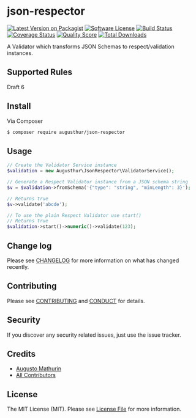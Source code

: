 # json-respector

[![Latest Version on Packagist][ico-version]][link-packagist]
[![Software License][ico-license]](LICENSE.md)
[![Build Status][ico-travis]][link-travis]
[![Coverage Status][ico-scrutinizer]][link-scrutinizer]
[![Quality Score][ico-code-quality]][link-code-quality]
[![Total Downloads][ico-downloads]][link-downloads]

A Validator which transforms JSON Schemas to respect/validation instances.

## Supported Rules

Draft 6

## Install

Via Composer

``` bash
$ composer require augusthur/json-respector
```

## Usage

``` php
// Create the Validator Service instance
$validation = new Augusthur\JsonRespector\ValidatorService();

// Generate a Respect Validator instance from a JSON schema string
$v = $validation->fromSchema('{"type": "string", "minLength": 3}');

// Returns true
$v->validate('abcde');

// To use the plain Respect Validator use start()
// Returns true
$validation->start()->numeric()->validate(123);
```

## Change log

Please see [CHANGELOG](CHANGELOG.md) for more information on what has changed recently.

## Contributing

Please see [CONTRIBUTING](CONTRIBUTING.md) and [CONDUCT](CONDUCT.md) for details.

## Security

If you discover any security related issues, just use the issue tracker.

## Credits

- [Augusto Mathurin][link-author]
- [All Contributors][link-contributors]

## License

The MIT License (MIT). Please see [License File](LICENSE.md) for more information.

[ico-version]: https://img.shields.io/packagist/v/augusthur/json-respector.svg?style=flat-square
[ico-license]: https://img.shields.io/badge/license-MIT-brightgreen.svg?style=flat-square
[ico-travis]: https://img.shields.io/travis/augusthur/json-respector/master.svg?style=flat-square
[ico-scrutinizer]: https://img.shields.io/scrutinizer/coverage/g/augusthur/json-respector.svg?style=flat-square
[ico-code-quality]: https://img.shields.io/scrutinizer/g/augusthur/json-respector.svg?style=flat-square
[ico-downloads]: https://img.shields.io/packagist/dt/augusthur/json-respector.svg?style=flat-square

[link-packagist]: https://packagist.org/packages/augusthur/json-respector
[link-travis]: https://travis-ci.org/augusthur/json-respector
[link-scrutinizer]: https://scrutinizer-ci.com/g/augusthur/json-respector/code-structure
[link-code-quality]: https://scrutinizer-ci.com/g/augusthur/json-respector
[link-downloads]: https://packagist.org/packages/augusthur/json-respector
[link-author]: https://github.com/augusthur
[link-contributors]: ../../contributors
